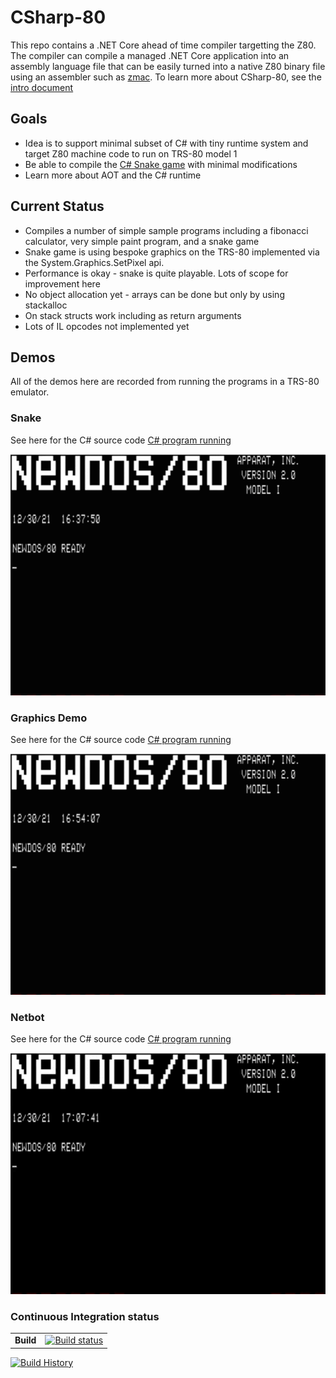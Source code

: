 # CSharp-80

This repo contains a .NET Core ahead of time compiler targetting the Z80. The compiler can compile a managed .NET Core application into an assembly language file that 
can be easily turned into a native Z80 binary file using an assembler such as [zmac](http://48k.ca/zmac.html). To learn more about CSharp-80, see the
[intro document](Documentation/intro-to-csharp-80.md)

## Goals

* Idea is to support minimal subset of C# with tiny runtime system and target Z80 machine code to run on TRS-80 model 1
* Be able to compile the [C# Snake game](https://github.com/MichalStrehovsky/SeeSharpSnake) with minimal modifications
* Learn more about AOT and the C# runtime

## Current Status

* Compiles a number of simple sample programs including a fibonacci calculator, very simple paint program, and a snake game
* Snake game is using bespoke graphics on the TRS-80 implemented via the System.Graphics.SetPixel api.
* Performance is okay - snake is quite playable. Lots of scope for improvement here
* No object allocation yet - arrays can be done but only by using stackalloc
* On stack structs work including as return arguments
* Lots of IL opcodes not implemented yet

## Demos

All of the demos here are recorded from running the programs in a TRS-80 emulator.

### Snake

See here for the C# source code [C# program running](https://github.com/drcjt/CSharp-80/tree/main/Samples/Snake)

![snake demo](/Documentation/snake.gif)

### Graphics Demo

See here for the C# source code [C# program running](https://github.com/drcjt/CSharp-80/tree/main/Samples/Gfxdemos)

![graphics demo](/Documentation/gfxdemos.gif)

### Netbot

See here for the C# source code [C# program running](https://github.com/drcjt/CSharp-80/tree/main/Samples/Netbot)

![netbot demo](/Documentation/netbot.gif)

### Continuous Integration status

| | |
| --- | --- |
| **Build** | [![Build status](https://img.shields.io/appveyor/ci/drcjt/csharp-80.svg)](https://ci.appveyor.com/project/drcjt/csharp-80) |
[![Build History](https://buildstats.info/appveyor/chart/drcjt/csharp-80)](https://ci.appveyor.com/project/drcjt/csharp-80)
